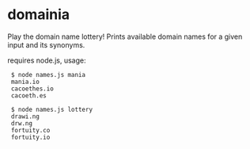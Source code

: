 domainia
========

Play the domain name lottery! Prints available domain names for a given input and its synonyms.

requires node.js, usage:

	 $ node names.js mania
	 mania.io
	 cacoethes.io
	 cacoeth.es

	 $ node names.js lottery
	 drawi.ng
	 drw.ng
	 fortuity.co
	 fortuity.io
	 